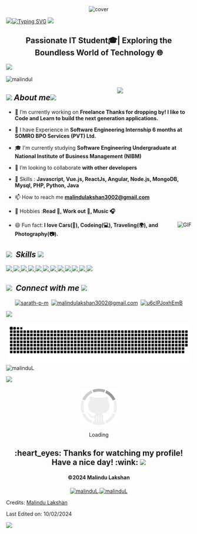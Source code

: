 
<div align="center">
<img width="" height = "" src="https://miro.medium.com/max/1444/1*Z5-lWkyzcRB5ahgm9qyxvg.png" alt="cover "height="200" />
</div>

 <img src="https://media.giphy.com/media/iY8CRBdQXODJSCERIr/giphy.gif" width="40">[![Typing SVG](https://readme-typing-svg.herokuapp.com?size=32&vCenter=true&width=760&lines=Hi+%F0%9F%91%8B%2C+I'm+Malindu+Lakshan;Intern+Software+Engineer+at+SOMRO+BPO+Services+(Pvt)+Ltd)](https://git.io/typing-svg) 
<a href="https://www.youtube.com/watch?v=dQw4w9WgXcQ"><img src="https://user-images.githubusercontent.com/73097560/115834477-dbab4500-a447-11eb-908a-139a6edaec5c.gif"></a>

<h2 align="center"><b></b>Passionate IT Student🎓| Exploring the Boundless World of Technology 🌐</h2></b>
<a href="https://www.youtube.com/watch?v=dQw4w9WgXcQ"><img src="https://user-images.githubusercontent.com/73097560/115834477-dbab4500-a447-11eb-908a-139a6edaec5c.gif"></a>

<p align="left"> <img src="https://komarev.com/ghpvc/?username=malinduL&label=Profile%20views&color=0e75b6&style=flat" alt="malindul" /> </p>
<img src="https://user-images.githubusercontent.com/89788120/167628634-549d2bdd-609e-4275-85af-1e1974da64ca.gif" width="40%" align="right" />

  ## <img src="https://media.giphy.com/media/ObNTw8Uzwy6KQ/giphy.gif" width="30px">&nbsp;***About me***<img src="https://media.giphy.com/media/iY8CRBdQXODJSCERIr/giphy.gif" width="35">

- 🔭 I’m currently working on **Freelance Thanks for dropping by! I like to Code and Learn to build the next generation applications.**
  
- 🔭 I have Experience in <b>Software Engineering Internship 6 months at SOMRO BPO Services (PVT) Ltd.</b>

- 🎓 I'm currently studying **Software Engineering Undergraduate at National Institute of Business Management (NIBM)**

- 👯 I’m looking to collaborate **with other developers**

- 💬 Skills : <b>Javascript, Vue.js, ReactJs, Angular, Node.js, MongoDB, Mysql, PHP, Python, Java</b>

- 📫 How to reach me **malindulakshan3002@gmail.com**
- 🌱 Hobbies :<b>Read 📕, Work out 💪, Music 🎧</b>

   <img align="right" alt="GIF" src="https://github.com/Mindula-Dilthushan/Mindula-Dilthushan/raw/master/assets/image.gif?raw=true" style="max-width: 100%;">

- 😄 Fun fact:<b> I love Cars(🚗), Codeing(💻), Traveling(🌍), and Photography(📷).</b>


<h2><img src="https://media.giphy.com/media/ObNTw8Uzwy6KQ/giphy.gif" width="30px">&nbsp; <i>Skills</i>
  <img src = "https://media2.giphy.com/media/QssGEmpkyEOhBCb7e1/giphy.gif?cid=ecf05e47a0n3gi1bfqntqmob8g9aid1oyj2wr3ds3mg700bl&rid=giphy.gif" width = 32px> </h2>
<a href= https://github.com/malinduL?tab=repositories&q=&type=&language=python&sort= > <img width ='32px' src ='https://raw.githubusercontent.com/rahulbanerjee26/githubAboutMeGenerator/main/icons/python.svg'> </a>
<a href= https://github.com/malinduL?tab=repositories&q=&type=&language=reactjs&sort= > <img width ='32px' src ='https://raw.githubusercontent.com/rahulbanerjee26/githubAboutMeGenerator/main/icons/reactjs.svg'> </a>
<a href= https://github.com/malinduL?tab=repositories&q=&type=&language=javascript&sort= > <img width ='32px' src ='https://raw.githubusercontent.com/rahulbanerjee26/githubAboutMeGenerator/main/icons/javascript.svg'> </a>
<a href= https://github.com/malinduL?tab=repositories&q=&type=&language=scikit&sort= > <img width ='32px' src ='https://raw.githubusercontent.com/rahulbanerjee26/githubAboutMeGenerator/main/icons/scikit.svg'> </a>
<a href= https://github.com/malinduL?tab=repositories&q=&type=&language=c&sort= > <img width ='32px' src ='https://raw.githubusercontent.com/rahulbanerjee26/githubAboutMeGenerator/main/icons/c.svg'> </a>
<a href= https://github.com/malinduL?tab=repositories&q=&type=&language=cpp&sort= > <img width ='32px' src ='https://raw.githubusercontent.com/rahulbanerjee26/githubAboutMeGenerator/main/icons/cpp.svg'> </a>
<a href= https://github.com/malinduL?tab=repositories&q=&type=&language=sqlite&sort= > <img width ='32px' src ='https://raw.githubusercontent.com/rahulbanerjee26/githubAboutMeGenerator/main/icons/sqlite.svg'> </a>
<a href= https://github.com/malinduL?tab=repositories&q=&type=&language=pytorch&sort= > <img width ='32px' src ='https://raw.githubusercontent.com/rahulbanerjee26/githubAboutMeGenerator/main/icons/pytorch.svg'> </a>
<a href= https://github.com/malinduL?tab=repositories&q=&type=&language=css&sort= > <img width ='32px' src ='https://raw.githubusercontent.com/rahulbanerjee26/githubAboutMeGenerator/main/icons/css.svg'> </a>
<a href= https://github.com/malinduL?tab=repositories&q=&type=&language=html&sort= > <img width ='32px' src ='https://raw.githubusercontent.com/rahulbanerjee26/githubAboutMeGenerator/main/icons/html.svg'> </a>
<a href= https://github.com/malinduL?tab=repositories&q=&type=&language=android&sort= > <img width ='32px' src ='https://raw.githubusercontent.com/rahulbanerjee26/githubAboutMeGenerator/main/icons/android.svg'> </a>
<a href= https://github.com/malinduL?tab=repositories&q=&type=&language=csharp&sort= > <img width ='32px' src ='https://raw.githubusercontent.com/rahulbanerjee26/githubAboutMeGenerator/main/icons/csharp.svg'> </a>


<h2><img src="https://media.giphy.com/media/ObNTw8Uzwy6KQ/giphy.gif" width="30px">&nbsp; <i>Connect with me </i> <img src='https://raw.githubusercontent.com/ShahriarShafin/ShahriarShafin/main/Assets/handshake.gif' width="100px"> </h2>
<p align="center">
<p align="center">
<a href="https://www.linkedin.com/in/malindu-lakshan-jm/" target="blank"><img align="center" src="https://i.pinimg.com/originals/de/b4/6f/deb46f02a59e3b3a2aa58fac16290d63.gif" alt="sarath-p-m" height="40" width="45" /></a> 
&nbsp;<a href="mailto:malindulakshan3002@gmail.com" target="blank"><img align="center" src="https://user-images.githubusercontent.com/86669668/171339003-ef5b5c96-eac8-478c-a9cc-318ca9477fce.gif" alt="malindulakshan3002@gmail.com" width="40" /></a>      
&nbsp;<a href="https://join.skype.com/invite/u6clPJoxhEmB?add" target="blank"><img align="center" src="https://user-images.githubusercontent.com/86669668/176819343-c1894b0e-8622-4a39-a34c-fd4125d32d4d.gif" alt="u6clPJoxhEmB" width="40" /></a>
  

<a href="https://www.youtube.com/watch?v=dQw4w9WgXcQ"><img src="https://user-images.githubusercontent.com/73097560/115834477-dbab4500-a447-11eb-908a-139a6edaec5c.gif"></a>

  <div align="center">
    <picture align="center">
      <source media="(prefers-color-scheme: dark)" srcset="https://raw.githubusercontent.com/Niefee/niefee/master/assets/github-contribution-grid-snake.svg">
      <source media="(prefers-color-scheme: light)" srcset="https://raw.githubusercontent.com/Niefee/niefee/master/assets/github-contribution-grid-snake.svg">
      <img alt="github contribution grid snake animation" src="https://raw.githubusercontent.com/Niefee/niefee/master/assets/github-contribution-grid-snake.svg">
    </picture>
</div>
<img src="https://github-readme-stats.vercel.app/api/top-langs?username=malinduL&langs_count=10&show_icons=true&locale=en&layout=compact&theme=algolia" alt="malinduL" height="192px"/>



<a href="https://www.youtube.com/watch?v=dQw4w9WgXcQ"><img src="https://user-images.githubusercontent.com/73097560/115834477-dbab4500-a447-11eb-908a-139a6edaec5c.gif"></a>



<div align=center>
        <img src="https://raw.githubusercontent.com/AhmedFathyDev/AhmedFathyDev/main/GitHub.gif" alt="GitHub Octocat Logo" height="100">
        <p>Loading</p>
    </div>
</div>

<div align="center">
 <h2>:heart_eyes: Thanks for watching my profile! Have a nice day! :wink: <img src="https://media.giphy.com/media/iY8CRBdQXODJSCERIr/giphy.gif" width="20"></h2>
<h4>  &copy;2024 Malindu Lakshan</h4>
</div>




<p align="center"><a href="https://www.buymeacoffee.com/malinduL"><img align="center" src="https://cdn.buymeacoffee.com/buttons/v2/default-yellow.png" height="50" width="210" alt="malinduL" /></a><a href="https://ko-fi.com/malinduL"> <img align="center" src="https://cdn.ko-fi.com/cdn/kofi3.png?v=3" height="50" width="210" alt="malinduL" /></a></p>

Credits: [Malindu Lakshan](https://github.com/malinduL)

Last Edited on: 10/02/2024

<a href="https://www.youtube.com/watch?v=dQw4w9WgXcQ"><img src="https://user-images.githubusercontent.com/73097560/115834477-dbab4500-a447-11eb-908a-139a6edaec5c.gif"></a>
